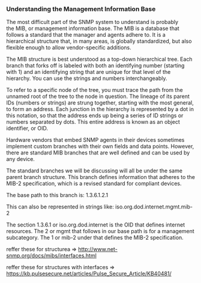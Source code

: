 ### Understanding the Management Information Base
The most difficult part of the SNMP system to understand is probably the MIB, or management information base. The MIB is a database that follows a standard that the manager and agents adhere to. It is a hierarchical structure that, in many areas, is globally standardized, but also flexible enough to allow vendor-specific additions.

The MIB structure is best understood as a top-down hierarchical tree. Each branch that forks off is labeled with both an identifying number (starting with 1) and an identifying string that are unique for that level of the hierarchy. You can use the strings and numbers interchangeably.

To refer to a specific node of the tree, you must trace the path from the unnamed root of the tree to the node in question. The lineage of its parent IDs (numbers or strings) are strung together, starting with the most general, to form an address. Each junction in the hierarchy is represented by a dot in this notation, so that the address ends up being a series of ID strings or numbers separated by dots. This entire address is known as an object identifier, or OID.

Hardware vendors that embed SNMP agents in their devices sometimes implement custom branches with their own fields and data points. However, there are standard MIB branches that are well defined and can be used by any device.

The standard branches we will be discussing will all be under the same parent branch structure. This branch defines information that adheres to the MIB-2 specification, which is a revised standard for compliant devices.

The base path to this branch is:
1.3.6.1.2.1

This can also be represented in strings like:
iso.org.dod.internet.mgmt.mib-2

The section 1.3.6.1 or iso.org.dod.internet is the OID that defines internet resources. The 2 or mgmt that follows in our base path is for a management subcategory. The 1 or mib-2 under that defines the MIB-2 specification.



reffer these for structurea
=> <http://www.net-snmp.org/docs/mibs/interfaces.html> 

reffer these for structures with interfaces => <https://kb.pulsesecure.net/articles/Pulse_Secure_Article/KB40481/>